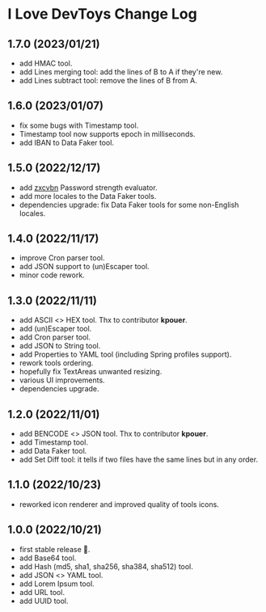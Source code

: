 # I Love DevToys Change Log

## 1.7.0 (2023/01/21)
* add HMAC tool.
* add Lines merging tool: add the lines of B to A if they're new.
* add Lines subtract tool: remove the lines of B from A.

## 1.6.0 (2023/01/07)
* fix some bugs with Timestamp tool. 
* Timestamp tool now supports epoch in milliseconds.
* add IBAN to Data Faker tool.

## 1.5.0 (2022/12/17)
* add [zxcvbn](https://github.com/nulab/zxcvbn4j) Password strength evaluator.
* add more locales to the Data Faker tools.
* dependencies upgrade: fix Data Faker tools for some non-English locales.

## 1.4.0 (2022/11/17)
* improve Cron parser tool.
* add JSON support to (un)Escaper tool.
* minor code rework.

## 1.3.0 (2022/11/11)
* add ASCII <> HEX tool. Thx to contributor **kpouer**.
* add (un)Escaper tool.
* add Cron parser tool.
* add JSON to String tool.
* add Properties to YAML tool (including Spring profiles support).
* rework tools ordering.
* hopefully fix TextAreas unwanted resizing.
* various UI improvements.
* dependencies upgrade.

## 1.2.0 (2022/11/01)
* add BENCODE <> JSON tool. Thx to contributor **kpouer**.
* add Timestamp tool.
* add Data Faker tool.
* add Set Diff tool: it tells if two files have the same lines but in any order.

## 1.1.0 (2022/10/23)
* reworked icon renderer and improved quality of tools icons.

## 1.0.0 (2022/10/21)
* first stable release 🎉.
* add Base64 tool.
* add Hash (md5, sha1, sha256, sha384, sha512) tool.
* add JSON <> YAML tool.
* add Lorem Ipsum tool.
* add URL tool.
* add UUID tool.
